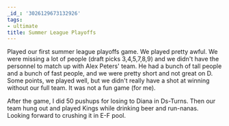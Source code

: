 ```yaml
---
_id_: '3026129673132926'
tags:
- ultimate
title: Summer League Playoffs
---
```


Played our first summer league playoffs game. We played pretty awful. We were missing a lot of people (draft picks 3,4,5,7,8,9) and we didn't have the personnel to match up with Alex Peters' team. He had a bunch of tall people and a bunch of fast people, and we were pretty short and not great on D. Some points, we played well, but we didn't really have a shot at winning without our full team. It was not a fun game (for me).

After the game, I did 50 pushups for losing to Diana in Ds-Turns. Then our team hung out and played Kings while drinking beer and run-nanas. Looking forward to crushing it in E-F pool.
